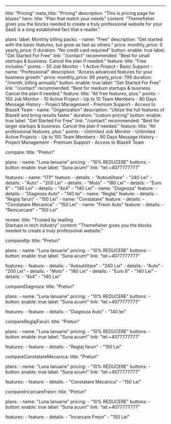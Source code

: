 ---
title: "Pricing"
meta_title: "Pricing"
description: "This is pricing page for blazex"
hero:
  title: "Plan that match your needs"
  content: "Themefisher gives you the blocks needed to create a truly professional website for your SaaS is a long established fact that a reader."

plans:
  label: Monthly billing
  packs:
    - name: "Free"
      description: "Get started with the basic features, but grow as fast as others."
      price:
        monthly_price: 0
        yearly_price: 0
      duration: "No credit card required"
      button:
        enable: true
        label: "Get Started For Free"
        link: "/contact"
      recommended: "Best for small startups & business. Cancel the plan if needed."
      feature:
        title: "Free includes:"
        points:
          - 50 Job Monitor
          - 1 Active Project
          - Basic Support
    - name: "Professional"
      description: "Access advanced features for your business growth."
      price:
        monthly_price: 99
        yearly_price: 799
      duration: "/month, billing annually"
      button:
        enable: true
        label: "Get Started For Free"
        link: "/contact"
      recommended: "Best for medium startups & business. Cancel the plan if needed."
      feature:
        title: "All free features, plus:"
        points:
          - 150 Job Monitor
          - 10 Active Project
          - Up to 10 Team Members
          - 90 Days Message History
          - Project Management
          - Premium Support
          - Access to BlazeX Team
    - name: "Organization"
      description: "Utilize the full features of BlazeX and bring results faster."
      duration: "custom pricing"
      button:
        enable: true
        label: "Get Started For Free"
        link: "/contact"
      recommended: "Best for larger startups & business. Cancel the plan if needed."
      feature:
        title: "All professional features, plus:"
        points:
          - Unlimited Job Monitor
          - Unlimited Active Projects
          - Up to 100 Team Members
          - 90 Days Message History
          - Project Management
          - Premium Support
          - Access to BlazeX Team

compare:
  title: "Preturi"

  plans:
    - name: "Luna Ianuarie"
  pricing:
    - "10% REDUCERE"
  buttons:
    - button:
        enable: true
        label: "Suna acum!"
        link: "tel:+4077777777"

  features:
    - name: "ITP"
      feature:
        - details:
            - "Autoutilitare"
            - "240 Lei"
        - details:
            - "Auto"
            - "200 Lei"
        - details:
            - "Moto"
            - "180 Lei"
        - details:
            - "Euro 6"
            - "140 Lei"
        - details:
            - "4x4"
            - "140 Lei"
    - name: "Diagnoza"
      feature:
        - details:
            - "Diagnoza Auto"
            - "140 lei"
    - name: "Reglaj"
      feature:
        - details:
            - "Reglaj faruri"
            - "150 Lei"
    - name: "Constatare"
      feature:
        - details:
            - "Constatare Mecanica"
            - "150 Lei"
    - name: "Freon Auto"
      feature:
        - details:
            - "Reincarcare"
            - "150 Lei"

review:
  title: "Trusted by leading <br> Startups in tech industry"
  content: "Themefisher gives you the blocks needed to create a truly professional website."



compareItp:
  title: "Preturi"

  plans:
    - name: "Luna Ianuarie"
  pricing:
    - "10% REDUCERE"
  buttons:
    - button:
        enable: true
        label: "Suna acum!"
        link: "tel:+4077777777"

  features:
      - feature:
        - details:
            - "Autoutilitare"
            - "240 Lei"
        - details:
            - "Auto"
            - "200 Lei"
        - details:
            - "Moto"
            - "180 Lei"
        - details:
            - "Euro 6"
            - "140 Lei"
        - details:
            - "4x4"
            - "140 Lei"


compareDiagnoza:
  title: "Preturi"

  plans:
    - name: "Luna Ianuarie"
  pricing:
    - "10% REDUCERE"
  buttons:
    - button:
        enable: true
        label: "Suna acum!"
        link: "tel:+4077777777"

  features:
    - feature:
        - details:
            - "Diagnoza Auto"
            - "140 lei"

compareReglajFaruri:
  title: "Preturi"

  plans:
    - name: "Luna Ianuarie"
  pricing:
    - "10% REDUCERE"
  buttons:
    - button:
        enable: true
        label: "Suna acum!"
        link: "tel:+4077777777"

  features:
    - feature:
      - details:
        - "Reglaj faruri"
        - "150 Lei"

compareConstatareMecanica:
  title: "Preturi"

  plans:
    - name: "Luna Ianuarie"
  pricing:
    - "10% REDUCERE"
  buttons:
    - button:
        enable: true
        label: "Suna acum!"
        link: "tel:+4077777777"

  features:
    - feature:
      - details:
        - "Constatare Mecanica"
        - "150 Lei"

compareIncarcareFreon:
  title: "Preturi"

  plans:
    - name: "Luna Ianuarie"
  pricing:
    - "10% REDUCERE"
  buttons:
    - button:
        enable: true
        label: "Suna acum!"
        link: "tel:+4077777777"

  features:
    - feature:
      - details:
        - "Incarcare Freon"
        - "150 Lei"

